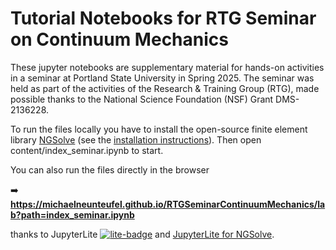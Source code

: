 # Tutorial Notebooks for RTG Seminar on Continuum Mechanics

These jupyter notebooks are supplementary material for hands-on activities in a seminar at Portland State University in Spring 2025. The seminar was held as part of the activities of the Research & Training Group (RTG), made possible thanks to the National Science Foundation (NSF) Grant DMS-2136228.

To run the files locally you have to install the open-source finite element library [NGSolve](https://ngsolve.org) (see the [installation instructions](https://docu.ngsolve.org/latest/)). Then open content/index_seminar.ipynb to start.

You can also run the files directly in the browser

➡️ **https://michaelneunteufel.github.io/RTGSeminarContinuumMechanics/lab?path=index_seminar.ipynb**

thanks to JupyterLite [![lite-badge](https://jupyterlite.rtfd.io/en/latest/_static/badge.svg)](https://jupyterlite.readthedocs.io/en/latest/index.html) and [JupyterLite for NGSolve](https://github.com/mhochsteger/jupyterlite_ngsolve).